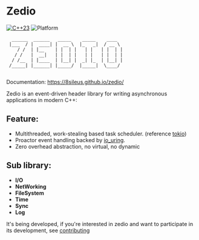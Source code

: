 # Zedio

[![C++23](https://img.shields.io/static/v1?label=standard&message=C%2B%2B23&color=blue&logo=c%2B%2B&&logoColor=white&style=flat)](https://en.cppreference.com/w/cpp/compiler_support)
![Platform](https://img.shields.io/static/v1?label=platform&message=linux&color=dimgray&style=flat)

```
  ______  ______   _____    _____    ____  
 |___  / |  ____| |  __ \  |_   _|  / __ \ 
    / /  | |__    | |  | |   | |   | |  | |
   / /   |  __|   | |  | |   | |   | |  | |
  / /__  | |____  | |__| |  _| |_  | |__| |
 /_____| |______| |_____/  |_____|  \____/ 
                                                                       
```

Documentation: https://8sileus.github.io/zedio/

Zedio is an event-driven header library for writing asynchronous applications in modern C++:

## Feature:
+ Multithreaded, work-stealing based task scheduler. (reference [tokio](https://tokio.rs/))
+ Proactor event handling backed by [io_uring](https://github.com/axboe/liburing).
+ Zero overhead abstraction, no virtual, no dynamic

## Sub library: 
+ **I/O**
+ **NetWorking** 
+ **FileSystem** 
+ **Time** 
+ **Sync** 
+ **Log** 

It's being developed, if you're interested in zedio and want to participate in its development, see [contributing](./docs/zedio/contributing.md)
